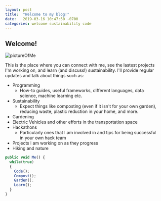 ```yaml
---
layout: post
title:  "Welcome to my blog!"
date:   2019-03-16 10:47:50 -0700
categories: welcome sustainability code
---
```

## Welcome! ##

![pictureOfMe](/img/Yosemite_Far.jpg)

This is the place where you can connect with me, see the lastest projects I'm working on, and learn (and discuss!) sustainability. I'll provide regular updates and talk about things such as:

* Programming
  - How-to guides, useful frameworks, different languages, data science, machine learning etc.
* Sustainability
  - Expect things like composting (even if it isn't for your own garden), reducing waste, plastic reduction in your home, and more.
* Gardening
* Electric Vehicles and other efforts in the transportation space
* Hackathons
  - Particularly ones that I am involved in and tips for being successful in your own hack team
* Projects I am working on as they progress
* Hiking and nature

```javascript
public void Me() {
  while(true)
  {
    Code();
    Compost();
    Garden();
    Learn();
  }
}
```


